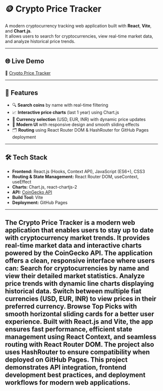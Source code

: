 # 🪙 Crypto Price Tracker

A modern cryptocurrency tracking web application built with **React**, **Vite**, and **Chart.js**.  
It allows users to search for cryptocurrencies, view real-time market data, and analyze historical price trends.

---

## 🌐 Live Demo
🔗 [Crypto Price Tracker](https://sajalku442-beep.github.io/crypto-tracker-react/)

---

## 🚀 Features
- 🔍 **Search coins** by name with real-time filtering  
- 📈 **Interactive price charts** (last 1 year) using Chart.js  
- 💱 **Currency selection** (USD, EUR, INR) with dynamic price updates  
- 🎨 **Modern UI** with responsive design and smooth sliding effects  
- 🗂 **Routing** using React Router DOM & HashRouter for GitHub Pages deployment  

---

## 🛠️ Tech Stack
- **Frontend:** React.js (Hooks, Context API), JavaScript (ES6+), CSS3  
- **Routing & State Management:** React Router DOM, useContext, useEffect  
- **Charts:** Chart.js, react-chartjs-2  
- **API:** [CoinGecko API](https://www.coingecko.com/en/api)  
- **Build Tool:** Vite  
- **Deployment:** GitHub Pages  

---
The Crypto Price Tracker is a modern web application that enables users to stay up to date with cryptocurrency market trends.
It provides real-time market data and interactive charts powered by the CoinGecko API.
The application offers a clean, responsive interface where users can:
Search for cryptocurrencies by name and view their detailed market statistics.
Analyze price trends with dynamic line charts displaying historical data.
Switch between multiple fiat currencies (USD, EUR, INR) to view prices in their preferred currency.
Browse Top Picks with smooth horizontal sliding cards for a better user experience.
Built with React.js and Vite, the app ensures fast performance, efficient state management using React Context, and seamless routing with React Router DOM.
The project also uses HashRouter to ensure compatibility when deployed on GitHub Pages.
This project demonstrates API integration, frontend development best practices, and deployment workflows for modern web applications.
---

